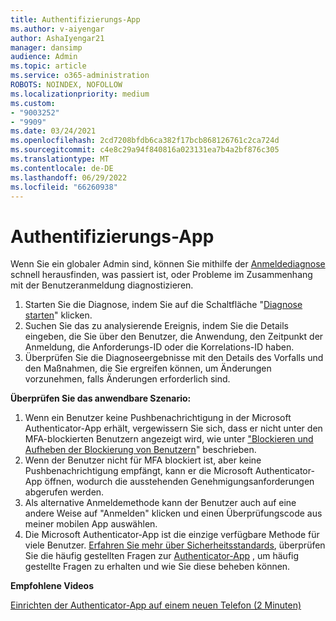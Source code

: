 ```yaml
---
title: Authentifizierungs-App
ms.author: v-aiyengar
author: AshaIyengar21
manager: dansimp
audience: Admin
ms.topic: article
ms.service: o365-administration
ROBOTS: NOINDEX, NOFOLLOW
ms.localizationpriority: medium
ms.custom:
- "9003252"
- "9909"
ms.date: 03/24/2021
ms.openlocfilehash: 2cd7208bfdb6ca382f17bcb868126761c2ca724d
ms.sourcegitcommit: c4e8c29a94f840816a023131ea7b4a2bf876c305
ms.translationtype: MT
ms.contentlocale: de-DE
ms.lasthandoff: 06/29/2022
ms.locfileid: "66260938"
---
```

# <a name="authentication-app"></a>Authentifizierungs-App

Wenn Sie ein globaler Admin sind, können Sie mithilfe der [Anmeldediagnose](https://ms.portal.azure.com/microsoft.onmicrosoft.com?loginHint=shhada@microsoft.com#blade/Microsoft_AAD_IAM/ActiveDirectoryMenuBlade/diagnose/symptomId/ms_aad_dxp_signin_caDiagnoseAndSolveSummarySymptom) schnell herausfinden, was passiert ist, oder Probleme im Zusammenhang mit der Benutzeranmeldung diagnostizieren.

1. Starten Sie die Diagnose, indem Sie auf die Schaltfläche "[Diagnose starten](https://portal.azure.com/#blade/Microsoft_AAD_IAM/ActiveDirectoryMenuBlade/diagnose/symptomId/ms_aad_dxp_signin_caDiagnoseAndSolveSummarySymptom)" klicken. 
1. Suchen Sie das zu analysierende Ereignis, indem Sie die Details eingeben, die Sie über den Benutzer, die Anwendung, den Zeitpunkt der Anmeldung, die Anforderungs-ID oder die Korrelations-ID haben.
1. Überprüfen Sie die Diagnoseergebnisse mit den Details des Vorfalls und den Maßnahmen, die Sie ergreifen können, um Änderungen vorzunehmen, falls Änderungen erforderlich sind.

**Überprüfen Sie das anwendbare Szenario:**

1. Wenn ein Benutzer keine Pushbenachrichtigung in der Microsoft Authenticator-App erhält, vergewissern Sie sich, dass er nicht unter den MFA-blockierten Benutzern angezeigt wird, wie unter ["Blockieren und Aufheben der Blockierung von Benutzern](https://portal.azure.com/#blade/Microsoft_AAD_IAM/ActiveDirectoryMenuBlade/diagnose/symptomId/ms_aad_dxp_signin_caDiagnoseAndSolveSummarySymptom)" beschrieben.
1. Wenn der Benutzer nicht für MFA blockiert ist, aber keine Pushbenachrichtigung empfängt, kann er die Microsoft Authenticator-App öffnen, wodurch die ausstehenden Genehmigungsanforderungen abgerufen werden.
1. Als alternative Anmeldemethode kann der Benutzer auch auf eine andere Weise auf "Anmelden" klicken und einen Überprüfungscode aus meiner mobilen App auswählen.
1. Die Microsoft Authenticator-App ist die einzige verfügbare Methode für viele Benutzer. [Erfahren Sie mehr über Sicherheitsstandards](https://docs.microsoft.com/azure/active-directory/fundamentals/concept-fundamentals-security-defaults), überprüfen Sie die häufig gestellten Fragen zur [Authenticator-App](https://docs.microsoft.com/azure/active-directory/user-help/user-help-auth-app-faq) , um häufig gestellte Fragen zu erhalten und wie Sie diese beheben können.
 
**Empfohlene Videos**

[Einrichten der Authenticator-App auf einem neuen Telefon (2 Minuten)](https://go.microsoft.com/fwlink/?linkid=2158163&clcid=0x409)
